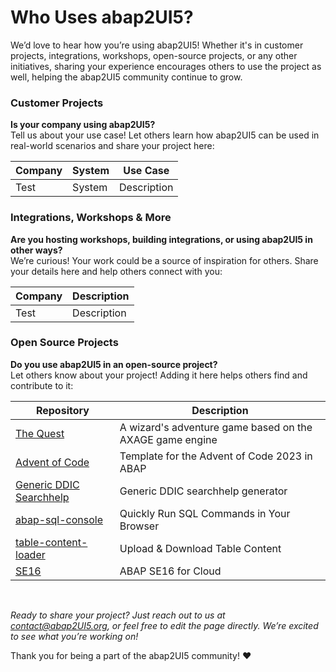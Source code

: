# Who Uses abap2UI5?

We’d love to hear how you’re using abap2UI5! Whether it's in customer projects, integrations, workshops, open-source projects, or any other initiatives, sharing your experience encourages others to use the project as well, helping the abap2UI5 community continue to grow.

### Customer Projects
**Is your company using abap2UI5?** <br>
Tell us about your use case! Let others learn how abap2UI5 can be used in real-world scenarios and share your project here:
 
|  Company | System | Use Case |
| ------------- | ------------- | ------------- |
| Test | System  | Description |


### Integrations, Workshops & More
**Are you hosting workshops, building integrations, or using abap2UI5 in other ways?** <br>
We’re curious! Your work could be a source of inspiration for others. Share your details here and help others connect with you:

|  Company | Description |
| ------------- | ------------- |
| Test | Description |


### Open Source Projects
**Do you use abap2UI5 in an open-source project?** <br>
Let others know about your project! Adding it here helps others find and contribute to it:

|  Repository | Description |
| ------------- | ------------- |
| [The Quest](https://github.com/nomssi/axage)  | A wizard's adventure game based on the AXAGE game engine |
| [Advent of Code](https://github.com/joltdx/abap-advent-2023-template) | Template for the Advent of Code 2023 in ABAP  |
| [Generic DDIC Searchhelp](https://github.com/axelmohnen/a2UI5-generic_search_hlp) | Generic DDIC searchhelp generator  |
| [abap-sql-console](https://github.com/abap2UI5-apps/abap-sql-console) | Quickly Run SQL Commands in Your Browser  |
| [table-content-loader](https://github.com/abap2UI5-apps/table-content-loader) | Upload & Download Table Content  |
| [SE16](https://github.com/abap2UI5-apps/SE16) | ABAP SE16 for Cloud  |

<br>

_Ready to share your project? Just reach out to us at <contact@abap2UI5.org>, or feel free to edit the page directly. We’re excited to see what you’re working on!_

Thank you for being a part of the abap2UI5 community! ❤️ 
